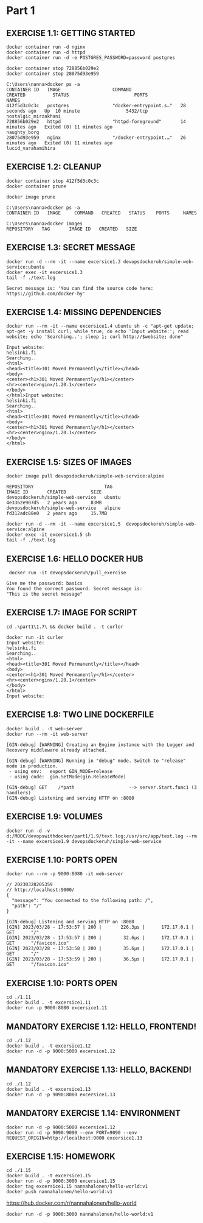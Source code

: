 # Part 1

## EXERCISE 1.1: GETTING STARTED

```shell
docker container run -d nginx
docker container run -d httpd
docker container run -d -e POSTGRES_PASSWORD=password postgres
```

```shell
docker container stop 728856b029e2
docker container stop 28075d93e959
```

```shell
C:\Users\nanna>docker ps -a
CONTAINER ID   IMAGE                   COMMAND                  CREATED          STATUS                        PORTS                                      NAMES
412f5d3c0c3c   postgres                "docker-entrypoint.s…"   28 seconds ago   Up  10 minute                 5432/tcp                                   nostalgic_mirzakhani
728856b029e2   httpd                   "httpd-foreground"       14 minutes ago   Exited (0) 11 minutes ago                                                naughty_borg
28075d93e959   nginx                   "/docker-entrypoint.…"   26 minutes ago   Exited (0) 11 minutes ago                                                lucid_varahamihira
```

## EXERCISE 1.2: CLEANUP

```shell
docker container stop 412f5d3c0c3c
docker container prune
```
    
```shell
docker image prune
```

```shell
C:\Users\nanna>docker ps -a
CONTAINER ID   IMAGE     COMMAND   CREATED   STATUS    PORTS     NAMES
```

```shell
C:\Users\nanna>docker images
REPOSITORY   TAG       IMAGE ID   CREATED   SIZE
```

## EXERCISE 1.3: SECRET MESSAGE

```shell
docker run -d --rm -it --name excersice1.3 devopsdockeruh/simple-web-service:ubuntu
docker exec -it excersice1.3
tail -f ./text.log
```

```shell
Secret message is: 'You can find the source code here: https://github.com/docker-hy'
```

## EXERCISE 1.4: MISSING DEPENDENCIES

```shell
docker run --rm -it --name excersice1.4 ubuntu sh -c "apt-get update; apt-get -y install curl; while true; do echo 'Input website:'; read website; echo 'Searching..'; sleep 1; curl http://$website; done"
```

```shell
Input website:
helsinki.fi
Searching..
<html>
<head><title>301 Moved Permanently</title></head>
<body>
<center><h1>301 Moved Permanently</h1></center>
<hr><center>nginx/1.20.1</center>
</body>
</html>Input website:
helsinki.fi
Searching..
<html>
<head><title>301 Moved Permanently</title></head>
<body>
<center><h1>301 Moved Permanently</h1></center>
<hr><center>nginx/1.20.1</center>
</body>
</html>
```

## EXERCISE 1.5: SIZES OF IMAGES

```shell
docker image pull devopsdockeruh/simple-web-service:alpine
```

```shell
REPOSITORY                          TAG                                    IMAGE ID       CREATED         SIZE
devopsdockeruh/simple-web-service   ubuntu                                 4e3362e907d5   2 years ago     83MB
devopsdockeruh/simple-web-service   alpine                                 fd312adc88e0   2 years ago     15.7MB
```

```shell
docker run -d --rm -it --name excersice1.5  devopsdockeruh/simple-web-service:alpine
docker exec -it excersice1.5 sh
tail -f ./text.log
```

## EXERCISE 1.6: HELLO DOCKER HUB

```shell
 docker run -it devopsdockeruh/pull_exercise
```

```shell
Give me the password: basics
You found the correct password. Secret message is:
"This is the secret message"
```

## EXERCISE 1.7: IMAGE FOR SCRIPT


```shell
cd .\part1\1.7\ && docker build . -t curler
```

```shell
docker run -it curler 
Input website:
helsinki.fi
Searching..
<html>
<head><title>301 Moved Permanently</title></head>
<body>
<center><h1>301 Moved Permanently</h1></center>
<hr><center>nginx/1.20.1</center>
</body>
</html>
Input website:
```

## EXERCISE 1.8: TWO LINE DOCKERFILE

```shell
docker build . -t web-server
docker run --rm -it web-server

[GIN-debug] [WARNING] Creating an Engine instance with the Logger and Recovery middleware already attached.

[GIN-debug] [WARNING] Running in "debug" mode. Switch to "release" mode in production.
 - using env:   export GIN_MODE=release
 - using code:  gin.SetMode(gin.ReleaseMode)

[GIN-debug] GET    /*path                    --> server.Start.func1 (3 handlers)
[GIN-debug] Listening and serving HTTP on :8080
```

## EXERCISE 1.9: VOLUMES

```shell
docker run -d -v d:/MOOC/devopswithdocker/part1/1.9/text.log:/usr/src/app/text.log --rm -it --name excersice1.9 devopsdockeruh/simple-web-service
```

## EXERCISE 1.10: PORTS OPEN

```shell
docker run --rm -p 9000:8080 -it web-server
```

```shell
// 20230328205359
// http://localhost:9000/
{
  "message": "You connected to the following path: /",
  "path": "/"
}

[GIN-debug] Listening and serving HTTP on :8080
[GIN] 2023/03/28 - 17:53:57 | 200 |       226.3µs |      172.17.0.1 | GET      "/"
[GIN] 2023/03/28 - 17:53:57 | 200 |        32.6µs |      172.17.0.1 | GET      "/favicon.ico"
[GIN] 2023/03/28 - 17:53:58 | 200 |        35.6µs |      172.17.0.1 | GET      "/"
[GIN] 2023/03/28 - 17:53:59 | 200 |        36.5µs |      172.17.0.1 | GET      "/favicon.ico"
```

## EXERCISE 1.10: PORTS OPEN

```shell
cd ./1.11
docker build . -t excersice1.11
docker run -p 9000:8080 excersice1.11
```

## MANDATORY EXERCISE 1.12: HELLO, FRONTEND!

```shell
cd ./1.12
docker build . -t excersice1.12
docker run -d -p 9000:5000 excersice1.12
```

## MANDATORY EXERCISE 1.13: HELLO, BACKEND!

```shell
cd ./1.12
docker build . -t excersice1.13
docker run -d -p 9090:8080 excersice1.13
```

## MANDATORY EXERCISE 1.14: ENVIRONMENT

```shell
docker run -d -p 9000:5000 excersice1.12
docker run -d -p 9090:9090 --env PORT=9090 --env REQUEST_ORIGIN=http://localhost:9000 excersice1.13
```

## EXERCISE 1.15: HOMEWORK

```shell
cd ./1.15
docker build . -t excersice1.15
docker run -d -p 9000:3000 excersice1.15
docker tag excersice1.15 nannahalonen/hello-world:v1
docker push nannahalonen/hello-world:v1
```

https://hub.docker.com/r/nannahalonen/hello-world

```shell
docker run -d -p 9000:3000 nannahalonen/hello-world:v1
```